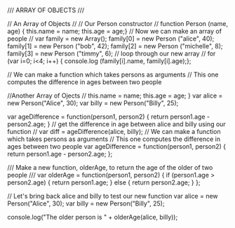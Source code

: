 /// ARRAY OF OBJECTS ///

// An Array of Objects //
// Our Person constructor //
function Person (name, age) {
    this.name = name;
    this.age = age;}
// Now we can make an array of people //
var family = new Array();
    family[0] = new Person ("alice", 40);
    family[1] = new Person ("bob", 42);
    family[2] = new Person ("michelle", 8);
    family[3] = new Person ("timmy", 6);
// loop through our new array //
for (var i=0; i<4; i++) {
    console.log (family[i].name, family[i].age);};


// We can make a function which takes persons as arguments
// This one computes the difference in ages between two people

//Another Array of Ojects //
    this.name = name;
    this.age = age;
}
var alice = new Person("Alice", 30);
var billy = new Person("Billy", 25);

var ageDifference = function(person1, person2) {
    return person1.age - person2.age;
}
// get the difference in age between alice and billy using our function //
var diff = ageDifference(alice, billy);
// We can make a function which takes persons as arguments
// This one computes the difference in ages between two people
var ageDifference = function(person1, person2) {
    return person1.age - person2.age;
};



/// Make a new function, olderAge, to return the age of the older of two people ///
var olderAge = function(person1, person2) {
    if (person1.age > person2.age) {
        return person1.age;
    }
    else {
        return person2.age;
    }
};

// Let's bring back alice and billy to test our new function
var alice = new Person("Alice", 30);
var billy = new Person("Billy", 25);

console.log("The older person is " + olderAge(alice, billy));
